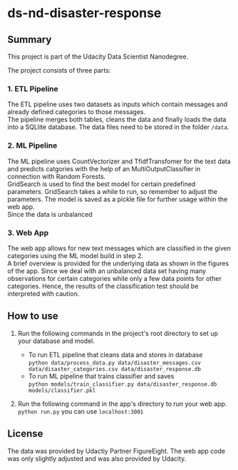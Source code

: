 # ds-nd-disaster-response

## **Summary**

This project is part of the Udacity Data Scientist Nanodegree. 

The project consists of three parts:

### **1. ETL Pipeline**

The ETL pipeline uses two datasets as inputs which contain messages and already defined categories to those messages. <br> The pipeline merges both tables, cleans the data and finally loads the data into a SQLlite database. The data files need to be stored in the folder `/data`.

### **2. ML Pipeline**

The ML pipeline uses CountVectorizer and TfidfTransfomer for the text data and predicts catgories with the help of an MultiOutputClassifier in connection with Random Forests. <br> GridSearch is used to find the best model for certain predefined parameters. GridSearch takes a while to run, so remember to adjust the parameters. The model is saved as a pickle file for further usage within the web app. <br>
Since the data is unbalanced 

### **3. Web App**

The web app allows for new text messages which are classified in the given categories using the ML model build in step 2. <br>
A brief overview is provided for the underlying data as shown in the figures of the app. Since we deal with an unbalanced data set having many observations for certain categories while only a few data points for other categories. Hence, the results of the classification test should be interpreted with caution.

## How to use

1. Run the following commands in the project's root directory to set up your database and model.

    - To run ETL pipeline that cleans data and stores in database <br>
        `python data/process_data.py data/disaster_messages.csv data/disaster_categories.csv data/disaster_response.db`
    - To run ML pipeline that trains classifier and saves <br>
        `python models/train_classifier.py data/disaster_response.db models/classifier.pkl`

2. Run the following command in the app's directory to run your web app. <br>
    `python run.py`
    you can use `localhost:3001`

## License
The data was provided by Udactiy Partner FigureEight. The web app code was only slightly adjusted and was also provided by Udacity.